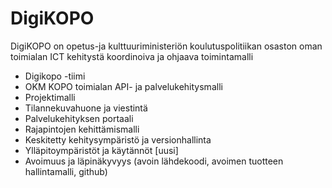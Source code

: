 # DigiKOPO

DigiKOPO on opetus-ja kulttuuriministeriön koulutuspolitiikan osaston oman toimialan ICT kehitystä koordinoiva ja ohjaava toimintamalli

* Digikopo -tiimi
* OKM KOPO toimialan API- ja palvelukehitysmalli 
* Projektimalli
* Tilannekuvahuone ja viestintä
* Palvelukehityksen portaali
* Rajapintojen kehittämismalli
* Keskitetty kehitysympäristö ja versionhallinta
* Ylläpitoympäristöt ja käytännöt [uusi]
* Avoimuus ja läpinäkyvyys (avoin lähdekoodi, avoimen tuotteen hallintamalli, github)


